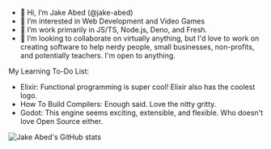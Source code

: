 - 👋 Hi, I’m Jake Abed (@jake-abed)
- 👀 I’m interested in Web Development and Video Games
- 🌱 I’m work primarily in JS/TS, Node.js, Deno, and Fresh.
- 💞️ I’m looking to collaborate on virtually anything, but I'd love to work on creating software to help nerdy people, small businesses, non-profits, and potentially teachers. I'm open to anything.

My Learning To-Do List:
- Elixir: Functional programming is super cool! Elixir also has the coolest logo.
- How To Build Compilers: Enough said. Love the nitty gritty.
- Godot: This engine seems exciting, extensible, and flexible. Who doesn't love Open Source either.

![Jake Abed's GitHub stats](https://github-readme-stats.vercel.app/api?username=jake-abed&show_icons=true&theme=transparent)

<!---
jake-abed/jake-abed is a ✨ special ✨ repository because its `README.md` (this file) appears on your GitHub profile.
You can click the Preview link to take a look at your changes.
--->
